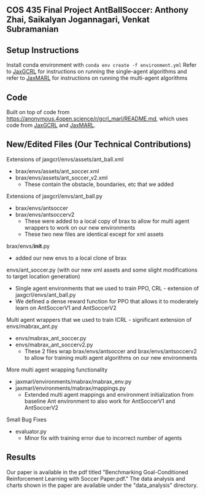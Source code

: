 ## COS 435 Final Project AntBallSoccer: Anthony Zhai, Saikalyan Jogannagari, Venkat Subramanian

## Setup Instructions
Install conda environment with ``conda env create -f environment.yml``
Refer to [JaxGCRL](https://github.com/MichalBortkiewicz/JaxGCRL) for instructions on running the single-agent algorithms and refer to [JaxMARL](https://github.com/FLAIROx/JaxMARL/tree/main) for instructions on running the multi-agent algorithms

## Code
Built on top of code from https://anonymous.4open.science/r/gcrl_marl/README.md, which uses code from [JaxGCRL](https://github.com/MichalBortkiewicz/JaxGCRL) and [JaxMARL](https://github.com/FLAIROx/JaxMARL/tree/main).

## New/Edited Files (Our Technical Contributions)

Extensions of jaxgcrl/envs/assets/ant_ball.xml
- brax/envs/assets/ant_soccer.xml
- brax/envs/assets/ant_soccer_v2.xml
    - These contain the obstacle, boundaries, etc that we added

Extensions of jaxgcrl/envs/ant_ball.py
- brax/envs/antsoccer
- brax/envs/antsoccerv2
    - These were added to a local copy of brax to allow for multi agent wrappers to work on our new environments
    - These two new files are identical except for xml assets

brax/envs/__init__.py
- added our new envs to a local clone of brax


envs/ant_soccer.py (with our new xml assets and some slight modifications to target location generation)
- Single agent environments that we used to train PPO, CRL - extension of jaxgcrl/envs/ant_ball.py
- We defined a dense reward function for PPO that allows it to moderately learn on AntSoccerV1 and AntSoccerV2

Multi agent wrappers that we used to train ICRL - significant extension of envs/mabrax_ant.py
- envs/mabrax_ant_soccer.py
- envs/mabrax_ant_soccerv2.py
    - These 2 files wrap brax/envs/antsoccer and brax/envs/antsoccerv2 to allow for training multi agent algorithms on our new environments

More multi agent wrapping functionality
- jaxmarl/environments/mabrax/mabrax_env.py
- jaxmarl/environments/mabrax/mappings.py
    - Extended multi agent mappings and environment initialization from baseline Ant environment to also work for AntSoccerV1 and AntSoccerV2

Small Bug Fixes
- evaluator.py
    - Minor fix with training error due to incorrect number of agents
 
## Results
Our paper is available in the pdf titled "Benchmarking Goal-Conditioned Reinforcement Learning with Soccer Paper.pdf." The data analysis and charts shown in the paper are available under the "data_analysis" directory.
